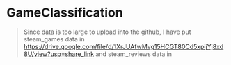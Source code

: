 # GameClassification
> Since data is too large to upload into the github, I have put steam_games data in https://drive.google.com/file/d/1XrJUAfwMvg15HCGT80Cd5xpijYj8xd8U/view?usp=share_link and steam_reviews data in 
